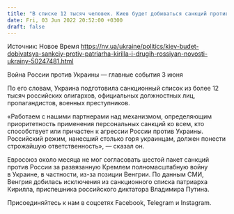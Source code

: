 ```yaml
---
title: "В списке 12 тысяч человек. Киев будет добиваться санкций против патриарха Кирилла и других россиян, причастных к войне — МИД"
date: Fri, 03 Jun 2022 20:52:00 +0300
draft: false
---
```

Источник: Новое Время https://nv.ua/ukraine/politics/kiev-budet-dobivatsya-sankciy-protiv-patriarha-kirilla-i-drugih-rossiyan-novosti-ukrainy-50247481.html


Война России против Украины — главные события 3 июня

По его словам, Украина подготовила санкционный список из более 12 тысяч российских олигархов, официальных должностных лиц, пропагандистов, военных преступников. 

«Работаем с нашими партнерами над механизмом, определяющим приоритетность применения персональных санкций ко всем, кто способствует или причастен к агрессии России против Украины. Российский режим, нанесший столько горя украинцам, должен понести строжайшую ответственность», — сказал он.

Евросоюз около месяца не мог согласовать шестой пакет санкций против России за развязанную Кремлем полномасштабную войну в Украине, в частности, из-за позиции Венгрии. По данным СМИ, Венгрия добилась исключения из санкционного списка патриарха Кирилла, приспешника российского диктатора Владимира Путина.

Присоединяйтесь к нам в соцсетях Facebook, Telegram и Instagram.
